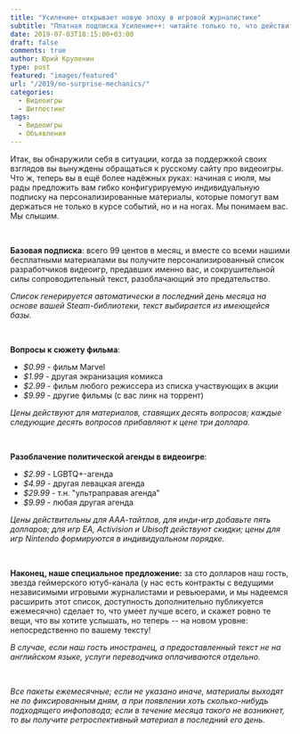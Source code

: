 ```yaml
---
title: "Усиление+ открывает новую эпоху в игровой журналистике"
subtitle: "Платная подписка Усиление++: читайте только то, что действительно для вас важно"
date: 2019-07-03T18:15:00+03:00
draft: false
comments: true
author: Юрий Крупенин
type: post
featured: "images/featured"
url: "/2019/no-surprise-mechanics/"
categories:
  - Видеоигры
  - Шитпостинг
tags:
  - Видеоигры
  - Объявления
---
```


Итак, вы обнаружили себя в ситуации, когда за поддержкой своих взглядов вы вынуждены обращаться к русскому сайту про видеоигры. Что ж, теперь вы в ещё более надёжных руках: начиная с июля, мы рады предложить вам гибко конфигурируемую индивидуальную подписку на персонализированные материалы, которые помогут вам держаться не только в курсе событий, но и на ногах. Мы понимаем вас. Мы слышим.

<br />

__Базовая подписка__: всего 99 центов в месяц, и вместе со всеми нашими бесплатными материалами вы получите персонализированный список разработчиков видеоигр, предавших именно вас, и сокрушительной силы сопроводительный текст, разоблачающий это предательство.  

 _Список генерируется автоматически в последний день месяца на основе вашей Steam-библиотеки, текст выбирается из имеющейся базы._

<br />

 __Вопросы к сюжету фильма__:

* _$0.99_ - фильм Marvel
* _$1.99_ - другая экранизация комикса
* _$2.99_ - фильм любого режиссера из списка участвующих в акции
* _$9.99_ - другие фильмы (с вас линк на торрент)

_Цены действуют для материалов, ставящих десять вопросов; каждые следующие десять вопросов прибавляют к цене три доллара._

<br />

__Разоблачение политической агенды в видеоигре__:

* _$2.99_ - LGBTQ+-агенда
* _$4.99_ - другая левацкая агенда
* _$29.99_ - т.н. "ультраправая агенда"
* _$9.99_ - любая другая агенда

_Цены действительны для ААА-тайтлов, для инди-игр добавьте пять долларов; для игр EA, Activision и Ubisoft действуют скидки; цены для игр Nintendo формируются в индивидуальном порядке._

<br />

__Наконец, наше специальное предложение:__ за сто долларов наш гость, звезда геймерского ютуб-канала (у нас есть контракты с ведущими независимыми игровыми журналистами и ревьюерами, и мы надеемся расширить этот список, доступность дополнительно публикуется ежемесячно) сделает то, что умеет лучше всего, и скажет ровно те вещи, что вы хотите услышать, но теперь -- на новом уровне: непосредственно по вашему тексту!

_В случае, если наш гость иностранец, а предоставленный текст не на английском языке, услуги переводчика оплачиваются отдельно._

<br />

_Все пакеты ежемесячные; если не указано иначе, материалы выходят не по фиксированным дням, а при появлении хоть сколько-нибудь подходящего инфоповода; если в течение месяца такого не возникнет, то вы получите ретроспективный материал в последний его день._